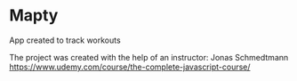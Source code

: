 # Mapty
App created to track workouts

The project was created with the help of an instructor: Jonas Schmedtmann https://www.udemy.com/course/the-complete-javascript-course/
